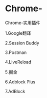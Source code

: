 # Chrome-
Chrome-实用插件

1.Google翻译

2.Session Buddy

3.Postman

4.LiveReload

5.掘金 

6.Adblock Plus

7.AdBlock
